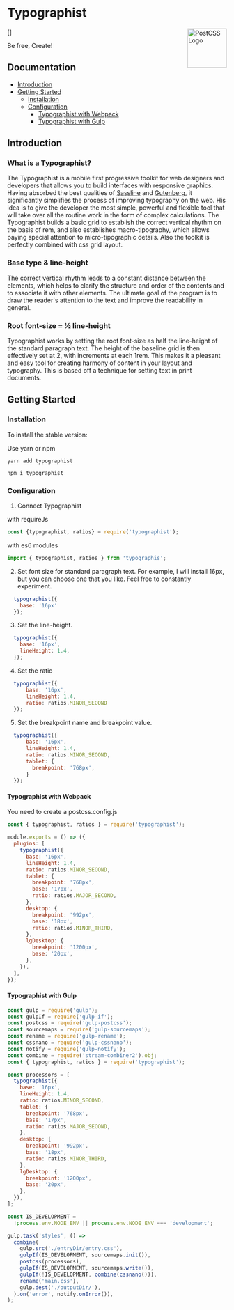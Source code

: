 # Typographist 
[<img src="https://postcss.github.io/postcss/logo.svg" alt="PostCSS Logo" width="90" height="90" align="right">]

Be free, Create!

## Documentation

- [Introduction](#introduction)
- [Getting Started](#getting-started)
  - [Installation](#installation)
  - [Configuration](#configuration)
    - [Typographist with Webpack](#typographist-with-webpack)
    - [Typographist with Gulp](#typographist-with-gulp)

## Introduction

### What is a Typographist?

The Typographist is a mobile first progressive toolkit for web designers and developers that allows you to build interfaces with responsive graphics. Having absorbed the best qualities of [Sassline](https://github.com/jakegiltsoff/sassline, 'Sassline') and [Gutenberg](https://github.com/matejlatin/Gutenberg, 'Gutenberg'), it significantly simplifies the process of improving typography on the web.
His idea is to give the developer the most simple, powerful and flexible tool that will take over all the routine work in the form of complex calculations. The Typographist builds a basic grid to establish the correct vertical rhythm on the basis of rem, and also establishes macro-tipography, which allows paying special attention to micro-tipographic details. Also the toolkit is perfectly combined with css grid layout.

### Base type & line-height

The correct vertical rhythm leads to a constant distance between the elements, which helps to clarify the structure and order of the contents and to associate it with other elements. The ultimate goal of the program is to draw the reader's attention to the text and improve the readability in general.

### Root font-size = ½ line-height

Typographist works by setting the root font-size as half the line-height of the standard paragraph text. The height of the baseline grid is then effectively set at 2, with increments at each 1rem. This makes it a pleasant and easy tool for creating harmony of content in your layout and typography. This is based off a technique for setting text in print documents.

## Getting Started
### Installation

To install the stable version:

Use yarn or npm
```
yarn add typographist
```
```
npm i typographist
```

### Configuration
  1. Connect Typographist

  with requireJs
  ```js
  const {typographist, ratios} = require('typographist');
  ```

  with es6 modules
  ```js
  import { typographist, ratios } from 'typographis';
  ```

  2. Set font size for standard paragraph text. For example, I will install 16px, but you can choose one that you like. 
  Feel free to constantly experiment.
  ```js
    typographist({
      base: '16px'
    });

  ```
  3. Set the line-height.
  ```js
    typographist({
      base: '16px',
      lineHeight: 1.4,
    });
  ```
  4. Set the ratio
  ```js
    typographist({
        base: '16px',
        lineHeight: 1.4,
        ratio: ratios.MINOR_SECOND
    });
  ```

  5. Set the breakpoint name and breakpoint value.
  ```js
    typographist({
        base: '16px',
        lineHeight: 1.4,
        ratio: ratios.MINOR_SECOND,
        tablet: {
          breakpoint: '768px',
        }
    });
  ```
  #### Typographist with Webpack
  You need to create a postcss.config.js
  ```js
  const { typographist, ratios } = require('typographist');

  module.exports = () => ({
    plugins: [
      typographist({
        base: '16px',
        lineHeight: 1.4,
        ratio: ratios.MINOR_SECOND,
        tablet: {
          breakpoint: '768px',
          base: '17px',
          ratio: ratios.MAJOR_SECOND,
        },
        desktop: {
          breakpoint: '992px',
          base: '18px',
          ratio: ratios.MINOR_THIRD,
        },
        lgDesktop: {
          breakpoint: '1200px',
          base: '20px',
        },
      }),
    ],
  });

  ```
  #### Typographist with Gulp
  ```js
  const gulp = require('gulp');
  const gulpIf = require('gulp-if');
  const postcss = require('gulp-postcss');
  const sourcemaps = require('gulp-sourcemaps');
  const rename = require('gulp-rename');
  const cssnano = require('gulp-cssnano');
  const notify = require('gulp-notify');
  const combine = require('stream-combiner2').obj;
  const { typographist, ratios } = require('typographist');

  const processors = [
    typographist({
      base: '16px',
      lineHeight: 1.4,
      ratio: ratios.MINOR_SECOND,
      tablet: {
        breakpoint: '768px',
        base: '17px',
        ratio: ratios.MAJOR_SECOND,
      },
      desktop: {
        breakpoint: '992px',
        base: '18px',
        ratio: ratios.MINOR_THIRD,
      },
      lgDesktop: {
        breakpoint: '1200px',
        base: '20px',
      },
    }),
  ];

  const IS_DEVELOPMENT =
    !process.env.NODE_ENV || process.env.NODE_ENV === 'development';

  gulp.task('styles', () =>
    combine(
      gulp.src('./entryDir/entry.css'),
      gulpIf(IS_DEVELOPMENT, sourcemaps.init()),
      postcss(processors),
      gulpIf(IS_DEVELOPMENT, sourcemaps.write()),
      gulpIf(!IS_DEVELOPMENT, combine(cssnano())),
      rename('main.css'),
      gulp.dest('./outputDir/'),
    ).on('error', notify.onError()),
  );
  ```